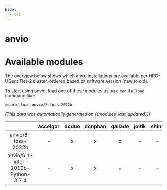 ```yaml
---
hide:
  - toc
---
```


anvio
=====

# Available modules


The overview below shows which anvio installations are available per HPC-UGent Tier-2 cluster, ordered based on software version (new to old).

To start using anvio, load one of these modules using a `module load` command like:

```shell
module load anvio/8-foss-2022b
```

*(This data was automatically generated on {{modules_last_updated}})*  

| |accelgor|doduo|donphan|gallade|joltik|shinx|skitty|
| :---: | :---: | :---: | :---: | :---: | :---: | :---: | :---: |
|anvio/8-foss-2022b|-|x|x|x|-|-|-|
|anvio/6.1-intel-2019b-Python-3.7.4|-|x|x|-|-|-|-|
